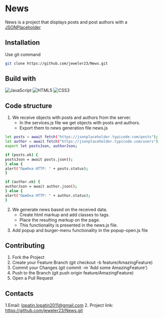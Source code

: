 # News
News is a project that displays posts and post authors with a [JSONPlaceholder](https://jsonplaceholder.typicode.com/)
## Installation
Use git command
```bash
git clone https://github.com/jeweler23/News.git
```
## Build with
![JavaScript](https://img.shields.io/badge/javascript-%23323330.svg?style=for-the-badge&logo=javascript&logoColor=%23F7DF1E)
![HTML5](https://img.shields.io/badge/html5-%23E34F26.svg?style=for-the-badge&logo=html5&logoColor=white)
![CSS3](https://img.shields.io/badge/css3-%231572B6.svg?style=for-the-badge&logo=css3&logoColor=white)
## Сode structure
1. We receive objects with posts and authors from the server.
   - In the services.js file we get objects with posts and authors.
   - Export them to news generation file news.js

  ```bash
  let posts = await fetch("https://jsonplaceholder.typicode.com/posts");
let author = await fetch("https://jsonplaceholder.typicode.com/users");
export let postsJson, authorJson;

if (posts.ok) {
  postsJson = await posts.json();
} else {
  alert("Ошибка HTTP: " + posts.status);
}

if (author.ok) {
  authorJson = await author.json();
} else {
  alert("Ошибка HTTP: " + author.status);
}
  ```
  
2. We generate news based on the received data.
   - Сreate html markup and add classes to tags.
   - Place the resulting markup on the page.
   - This functionality is presented in the news.js file.
3. Add popup and burger-menu functionality in the popup-open.js file

## Contributing
1. Fork the Project
2. Create your Feature Branch (git checkout -b feature/AmazingFeature)
3. Commit your Changes (git commit -m 'Add some AmazingFeature')
4. Push to the Branch (git push origin feature/AmazingFeature)
5. Open a Pull Request

## Contacts
1.Email: lopatin.lopatin2011@gmail.com
2. Project link: https://github.com/jeweler23/News.git
